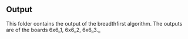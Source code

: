 ## Output

This folder contains the output of the breadthfirst algorithm. The outputs are of the boards 6x6_1, 6x6_2, 6x6_3._